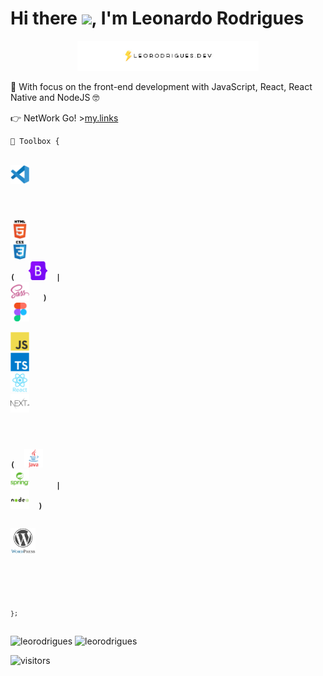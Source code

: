 

<h1 align="left">Hi there <img src="https://raw.githubusercontent.com/kaueMarques/kaueMarques/master/hi.gif" width="18px">, I'm Leonardo Rodrigues</h1>

<p align="center">
<img src=".github/logoleo.png" alt="logo léo"  width="290"/>
</p>



<p align="left">🎯 With focus on the front-end development  with JavaScript, React,  React Native and NodeJS 🤓</p> 

<p align="left">👉 NetWork Go! ><a href="https://bio.link/leorodriguesdev">my.links</a></p> 

```
🧰 Toolbox {
```
<code>
<img src="https://raw.githubusercontent.com/devicons/devicon/master/icons/vscode/vscode-original.svg" alt="vscode"  width="30" height="30"/>
</p>
<p align="left">
<img src="https://raw.githubusercontent.com/devicons/devicon/master/icons/html5/html5-original-wordmark.svg" alt="html5"  width="30" height="30"/>
<img src="https://raw.githubusercontent.com/devicons/devicon/master/icons/css3/css3-original-wordmark.svg" alt="css3"  width="30" height="30"/>
<strong>(</strong>   <img src="https://raw.githubusercontent.com/devicons/devicon/master/icons/bootstrap/bootstrap-original.svg" alt="bootstrap"  width="30" height="30"/>  <strong>|</strong>  
<img src="https://raw.githubusercontent.com/devicons/devicon/master/icons/sass/sass-original.svg" alt="sass"  width="30" height="30"/>   <strong>)</strong>
<img src="https://raw.githubusercontent.com/devicons/devicon/master/icons/figma/figma-original.svg" alt="figma"  width="30" height="30"/>

<img src="https://raw.githubusercontent.com/devicons/devicon/master/icons/javascript/javascript-original.svg" alt="javascript"  width="30" height="30"/>
<img src="https://raw.githubusercontent.com/devicons/devicon/master/icons/typescript/typescript-original.svg" alt="typescript"  width="30" height="30"/>
<img src="https://raw.githubusercontent.com/devicons/devicon/master/icons/react/react-original-wordmark.svg" alt="react"  width="30" height="30">
<img src="https://raw.githubusercontent.com/devicons/devicon/master/icons/nextjs/nextjs-original-wordmark.svg" alt="nextjs"  width="30" height="30"/>
</p>
<p align="left">
<strong>(</strong>  <img src="https://raw.githubusercontent.com/devicons/devicon/master/icons/java/java-original-wordmark.svg" alt="java"    width="30" height="30"/>
<img src="https://raw.githubusercontent.com/devicons/devicon/master/icons/spring/spring-original-wordmark.svg" alt="spring"   width="30" height="30"/>      <strong>|</strong>      
<img src="https://raw.githubusercontent.com/devicons/devicon/master/icons/nodejs/nodejs-original-wordmark.svg" alt="nodejs"  width="30" height="30"/>  <strong>)</strong>
<br>
<img src="https://raw.githubusercontent.com/devicons/devicon/master/icons/wordpress/wordpress-original.svg" alt="wp" width="40" height="40"/>  
<br>
</p>

```
};
```
</code>
<img src="https://github-readme-stats.vercel.app/api?username=onLeoRodrigues&show_icons=true&hide=html&theme=react" alt="leorodrigues"/>
<img src="https://github-readme-stats.vercel.app/api/top-langs/?username=onLeoRodrigues&show_icons=true&hide=html&theme=react&layout=compact" alt="leorodrigues"/>



![visitors](https://visitor-badge.glitch.me/badge?page_id=onLeoRodrigues.onLeoRodrigues)

